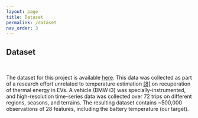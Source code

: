 ```yaml
---
layout: page
title: Dataset
permalink: /dataset
nav_order: 3
---
```


## Dataset
<br/>

The dataset for this project is available [here](https://ieee-dataport.org/open-access/battery-and-heating-data-real-driving-cycles). This data was collected as part of a research effort unrelated to temperature estimation [\[8\]](references) on recuperation of thermal energy in EVs. A vehicle (BMW i3) was specially-instrumented, and high-resolution time-series data was collected over 72 trips on different regions, seasons, and terrains. The resulting dataset contains ~500,000 observations of 28 features, including the battery temperature (our target).
